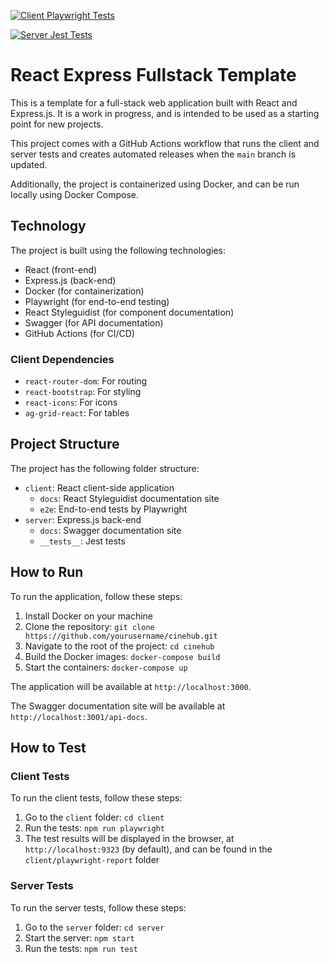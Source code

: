 <!-- Replace repository name -->

[![Client Playwright Tests](https://github.com/autumnssuns/react-express-fullstack/actions/workflows/client-test-and-build.yml/badge.svg)](https://github.com/autumnssuns/react-express-fullstack/actions/workflows/client-test-and-build.yml)

[![Server Jest Tests](https://github.com/autumnssuns/react-express-fullstack/actions/workflows/server-test-and-build.yml/badge.svg)](https://github.com/autumnssuns/react-express-fullstack/actions/workflows/server-test-and-build.yml)

# React Express Fullstack Template

This is a template for a full-stack web application built with React and Express.js. It is a work in progress, and is intended to be used as a starting point for new projects.

This project comes with a GitHub Actions workflow that runs the client and server tests and creates automated releases when the `main` branch is updated.

Additionally, the project is containerized using Docker, and can be run locally using Docker Compose.

## Technology

The project is built using the following technologies:

- React (front-end)
- Express.js (back-end)
- Docker (for containerization)
- Playwright (for end-to-end testing)
- React Styleguidist (for component documentation)
- Swagger (for API documentation)
- GitHub Actions (for CI/CD)

### Client Dependencies

- `react-router-dom`: For routing
- `react-bootstrap`: For styling
- `react-icons`: For icons
- `ag-grid-react`: For tables

## Project Structure

The project has the following folder structure:

- `client`: React client-side application
  - `docs`: React Styleguidist documentation site
  - `e2e`: End-to-end tests by Playwright
- `server`: Express.js back-end
  - `docs`: Swagger documentation site
  - `__tests__`: Jest tests

## How to Run

To run the application, follow these steps:

1. Install Docker on your machine
2. Clone the repository: `git clone https://github.com/yourusername/cinehub.git`
3. Navigate to the root of the project: `cd cinehub`
4. Build the Docker images: `docker-compose build`
5. Start the containers: `docker-compose up`

The application will be available at `http://localhost:3000`. 

The Swagger documentation site will be available at `http://localhost:3001/api-docs`.

## How to Test

### Client Tests

To run the client tests, follow these steps:

1. Go to the `client` folder: `cd client`
2. Run the tests: `npm run playwright`
3. The test results will be displayed in the browser, at `http://localhost:9323` (by default), and can be found in the `client/playwright-report` folder

### Server Tests

To run the server tests, follow these steps:

1. Go to the `server` folder: `cd server`
2. Start the server: `npm start`
3. Run the tests: `npm run test`

